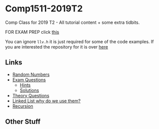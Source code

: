 # Comp1511-2019T2
Comp Class for 2019 T2 - All tutorial content + some extra tidbits.

FOR EXAM PREP click [this](exam_prep.md)

You can ignore `llv.h` it is just required for some of the code examples.  If you are interested the repository for it is over [here](https://github.com/BraedonWooding/LLV)

## Links

- [Random Numbers](random_numbers.md)
- [Exam Questions](exam_questions.md)
  - [Hints](hints.md)
  - [Solutions](Solutions)
- [Theory Questions](theory_questions.md)
- [Linked List why do we use them?](linked_lists.md)
- [Recursion](recursion.md)

## Other Stuff

